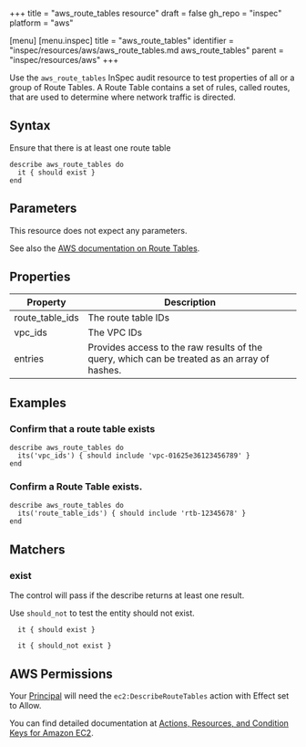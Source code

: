 +++
title = "aws_route_tables resource"
draft = false
gh_repo = "inspec"
platform = "aws"

[menu]
  [menu.inspec]
    title = "aws_route_tables"
    identifier = "inspec/resources/aws/aws_route_tables.md aws_route_tables"
    parent = "inspec/resources/aws"
+++

Use the `aws_route_tables` InSpec audit resource to test properties of all or a group of Route Tables. A Route Table contains a set of rules, called routes, that are used to determine where network traffic is directed.

## Syntax

Ensure that there is at least one route table

    describe aws_route_tables do
      it { should exist }
    end

## Parameters

This resource does not expect any parameters.

See also the [AWS documentation on Route Tables](https://docs.aws.amazon.com/vpc/latest/userguide/VPC_Route_Tables.html).

## Properties

| Property        | Description                                                                                  |
| --------------- | -------------------------------------------------------------------------------------------- |
| route_table_ids | The route table IDs                                                                          |
| vpc_ids         | The VPC IDs                                                                                  |
| entries         | Provides access to the raw results of the query, which can be treated as an array of hashes. |

## Examples

### Confirm that a route table exists

    describe aws_route_tables do
      its('vpc_ids') { should include 'vpc-01625e36123456789' }
    end

### Confirm a Route Table exists.

    describe aws_route_tables do
      its('route_table_ids') { should include 'rtb-12345678' }
    end

## Matchers

### exist

The control will pass if the describe returns at least one result.

Use `should_not` to test the entity should not exist.

      it { should exist }

      it { should_not exist }

## AWS Permissions

Your [Principal](https://docs.aws.amazon.com/IAM/latest/UserGuide/intro-structure.html#intro-structure-principal) will need the `ec2:DescribeRouteTables` action with Effect set to Allow.

You can find detailed documentation at [Actions, Resources, and Condition Keys for Amazon EC2](https://docs.aws.amazon.com/IAM/latest/UserGuide/list_amazonec2.html).
